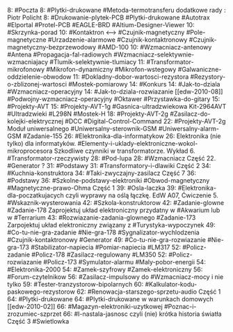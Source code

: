 8: #Poczta 
	8: #Plytki-drukowane #Metoda-termotransferu dodatkowe rady : Piotr Policht
	8: #Drukowanie-plytek-PCB #Plytki-drukowane #Autotrax #Elportal #Protel-PCB #EAGLE-BRD #Altium-Designer-Viewer
10: #Skrzynka-porad 
	10: #Kontaktron <--> #Czujnik-magnetyczny #Pole-magnetyczne #Urzadzenie-alarmowe #Czujnik-kontaktronowy #Czujnik-magnetyczny-bezprzewodowy #AMD-100 
	10: #Wzmacniacz-antenowy #Antena #Propagacja-fal-radiowych #Wzmacniacz-selektywnie-wzmacniajacy #Tlumik-selektywnie-tlumiacy
	11: #Transformator-mikrofonowy #Mikrofon-dynamiczny #Mikrofon-wstegowy #Galwaniczne-oddzielenie-obwodow
	11:  #Dokladny-dobor-wartosci-rezystora #Rezystory-o-zblizonej-wartosci #Mostek-pomiarowy
14: #Konkurs 
	14: #Jak-to-dziala #Wzmacniacz-operacyjny 
	14: #Jak-to-dziala-rozwiazanie [[edw-2010-08]] #Podwojny-wzmacniacz-operacyjny #Oktawer #Przystawka-do-gitary
15: #Projekty-AVT 
	15: #Projekty-AVT-1g #Gasnica-ultradzwiekowa Kit-2964AVT #Ultradzwieki #L298N #Mostek-H 
	18: #Projekty-AVT-2g #Zasilacz-do-kolejki-elektrycznej #DCC #Digital-Control-Command 
	22: #Projekty-AVT-2g Moduł uniwersalnego #Uniwersalny-sterownik-GSM #Uniwersalny-alarm-GSM #Zadanie-155 
26: #Elektronika-dla-informatykow 
	26: Elektronika (nie tylko) dla informatyków. #Elementy-i-uklady-elektroniczne-wokol-mikroprocesora Szkodliwe czynniki w transformatorze. Wykład 6. #Transformator-rzeczywisty
28: #Pod-lupa 
	28: #Wzmacniacz Część 22. #Generator ?
31: #Podstawy 
	31: #Transformatory-i-dlawiki Część 2
34: #Kuchnia-konstruktora 
	34: #Taki-zwyczajny-zasilacz Część 7
36: #Podstawy 
	36: #Szkolne-podstawy-elektroniki #Obwod-magnetyczny #Magnetyczne-prawo-Ohma Część 1
39: #Osla-laczka 
	39: #Elektronika-dla-poczatkujacych czyli wyprawy na oślą łączkę. EdW A07, Ćwiczenie 5.  #Wskaznik-wysterowania
42: #Szkola-konstruktorow 
	42: #Zadanie-glowne #Zadanie-178 Zaprojektuj układ elektroniczny przydatny w #Akwarium lub w #Terrarium
	43: #Rozwiazanie-zadania-glownego #Zadanie-173 Zarpojektuj układ elektroniczny związany z #Turystyka-wypoczynek 
	49: #Co-tu-nie-gra-zadanie #Nie-gra-178 #Sygnalizator-wychlodzenia #Czujnik-kontaktronowy #Generator 
	49: #Co-tu-nie-gra-rozwiazanie #Nie-gra-173 #Stabilizator-napiecia #Pomiar-napiecia #LM317 
	52: #Policz-zadanie #Policz-178 #Zasilacz-regulowany  #LM350
	52: #Policz-rozwiazanie #Policz-173 #Symulator-alarmu #Maly-pobor-energii 
54: #Elektronika-2000 
	54: #Zamek-szyfrowy #Zamek-elektroniczny 
56: #Forum-czytelnikow 
	56: #Zasilacz-impulsowy do #Wzmacniacz-mocy i nie tylko
	59: #Tester-tranzystorow-bipolarnych 
	60: #Kalkulator-kodu-paskowego-rezystorow
	62: #Renowacja-starszego-sprzetu-audio Część 1
64: #Plytki-drukowane 
	64:  #Plytki-drukowane w warunkach domowych [[edw-2010-02]]
66: #Magazyn-elektroniki-uzytkowej #Poznac-i-zrozumiec-szprzet 
	66: #I-nastala-jasnosc czyli (nie) krótka historia światła Część 3 #Swietlowka 